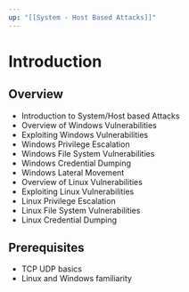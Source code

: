```yaml
---
up: "[[System - Host Based Attacks]]"
---
```


# Introduction

## Overview

- Introduction to System/Host based Attacks
- Overview of Windows Vulnerabilities
- Exploiting Windows Vulnerabilities
- Windows Privilege Escalation
- Windows File System Vulnerabilities
- Windows Credential Dumping
- Windows Lateral Movement
- Overview of Linux Vulnerabilities
- Exploiting Linux Vulnerabilities
- Linux Privilege Escalation
- Linux File System Vulnerabilities
- Linux Credential Dumping

## Prerequisites

- TCP UDP basics
- Linux and Windows familiarity
